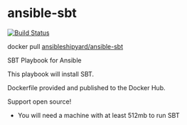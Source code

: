 ansible-sbt
===========

[![Build Status](https://travis-ci.org/AnsibleShipyard/ansible-sbt.svg?branch=master)](https://travis-ci.org/AnsibleShipyard/ansible-sbty)

docker pull [ansibleshipyard/ansible-sbt](https://registry.hub.docker.com/u/ansibleshipyard/ansible-scala/)


SBT Playbook for Ansible

This playbook will install SBT.

Dockerfile provided and published to the Docker Hub.

Support open source!

* You will need a machine with at least 512mb to run SBT
